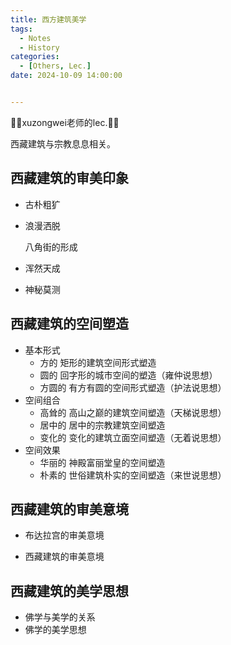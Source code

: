 ```yaml
---
title: 西方建筑美学
tags: 
  - Notes
  - History
categories: 
  - [Others, Lec.]
date: 2024-10-09 14:00:00


---
```


🤗🤗xuzongwei老师的lec.🤗🤗

<!-- more -->

西藏建筑与宗教息息相关。

## 西藏建筑的审美印象

- 古朴粗犷

- 浪漫洒脱

  八角街的形成

- 浑然天成

- 神秘莫测

## 西藏建筑的空间塑造

- 基本形式
  - 方的 矩形的建筑空间形式塑造
  - 圆的 回字形的城市空间的塑造（雍仲说思想）
  - 方圆的 有方有圆的空间形式塑造（护法说思想）
- 空间组合
  - 高耸的 高山之巅的建筑空间塑造（天梯说思想）
  - 居中的 居中的宗教建筑空间塑造
  - 变化的 变化的建筑立面空间塑造（无着说思想）
- 空间效果
  - 华丽的 神殿富丽堂皇的空间塑造
  - 朴素的 世俗建筑朴实的空间塑造（来世说思想）

## 西藏建筑的审美意境

- 布达拉宫的审美意境

- 西藏建筑的审美意境

## 西藏建筑的美学思想

- 佛学与美学的关系
- 佛学的美学思想